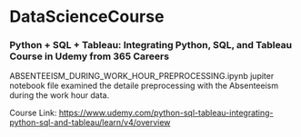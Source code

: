 # DataScienceCourse
### Python + SQL + Tableau: Integrating Python, SQL, and Tableau Course in Udemy from 365 Careers

ABSENTEEISM_DURING_WORK_HOUR_PREPROCESSING.ipynb jupiter notebook file examined the detaile preprocessing with the Absenteeism during the work hour data. 

Course Link: https://www.udemy.com/python-sql-tableau-integrating-python-sql-and-tableau/learn/v4/overview

